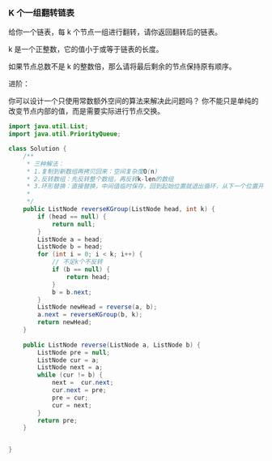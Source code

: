 ### K 个一组翻转链表
给你一个链表，每 k 个节点一组进行翻转，请你返回翻转后的链表。

k 是一个正整数，它的值小于或等于链表的长度。

如果节点总数不是 k 的整数倍，那么请将最后剩余的节点保持原有顺序。

进阶：

你可以设计一个只使用常数额外空间的算法来解决此问题吗？
你不能只是单纯的改变节点内部的值，而是需要实际进行节点交换。

```java
import java.util.List;
import java.util.PriorityQueue;

class Solution {
    /**
     * 三种解法：
     * 1.复制到新数组再拷贝回来：空间复杂度O(n)
     * 2.反转数组：先反转整个数组，再反转k-len的数组
     * 3.环形替换：直接替换，中间值临时保存，回到起始位置就退出循环，从下一个位置开始
     *
     */
    public ListNode reverseKGroup(ListNode head, int k) {
        if (head == null) {
            return null;
        }
        ListNode a = head;
        ListNode b = head;
        for (int i = 0; i < k; i++) {
            // 不足k个不反转
            if (b == null) {
                return head;
            }
            b = b.next;
        }
        ListNode newHead = reverse(a, b);
        a.next = reverseKGroup(b, k);
        return newHead;
    }
    
    public ListNode reverse(ListNode a, ListNode b) {
        ListNode pre = null;
        ListNode cur = a;
        ListNode next = a;
        while (cur != b) {
            next =  cur.next;
            cur.next = pre;
            pre = cur;
            cur = next;
        }
        return pre; 
    }


}
```
